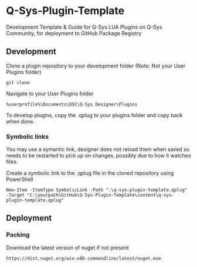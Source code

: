 # Q-Sys-Plugin-Template

Development Template & Guide for Q-Sys LUA Plugins on Q-Sys Community, for deployment to GitHub Package Registry

## Development

Clone a plugin repository to your development folder (Note: Not your User Plugins folder)

```ps2
git clone
```

Navigate to your User Plugins folder

```ps2
%userprofile%\Documents\QSC\Q-Sys Designer\Plugins
```

To develop plugins, copy the .qplug to your plugins folder and copy back when done.

### Symbolic links

You may use a symantic link, designer does not reload them when saved so needs to be restarted to pick up on changes, possibly due to how it watches files.

Create a symbolic link to the .qplug file in the cloned repository using PowerShell

```ps2
New-Item -ItemType SymbolicLink -Path ".\q-sys-plugin-template.qplug" -Target "C:\yourpath\GitHub\Q-Sys-Plugin-Template\content\q-sys-plugin-template.qplug"
```

## Deployment

### Packing

Download the latest version of nuget if not present

```
https://dist.nuget.org/win-x86-commandline/latest/nuget.exe
```
